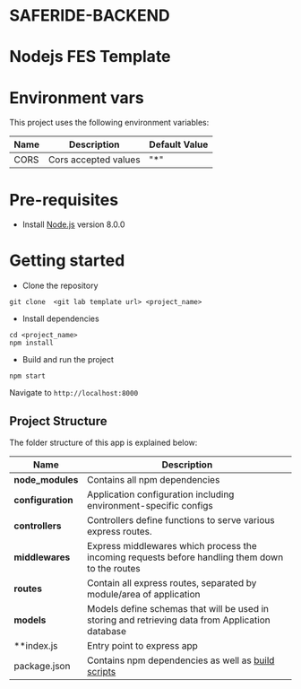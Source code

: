 # SAFERIDE-BACKEND

# Nodejs FES Template

# Environment vars
This project uses the following environment variables:

| Name                          | Description                         | Default Value                                  |
| ----------------------------- | ------------------------------------| -----------------------------------------------|
|CORS                           | Cors accepted values                | "*"                                            |


# Pre-requisites
- Install [Node.js](https://nodejs.org/en/) version 8.0.0


# Getting started
- Clone the repository
```
git clone  <git lab template url> <project_name>
```
- Install dependencies
```
cd <project_name>
npm install
```
- Build and run the project
```
npm start
```
  Navigate to `http://localhost:8000`

## Project Structure
The folder structure of this app is explained below:

| Name | Description |
| ------------------------ | --------------------------------------------------------------------------------------------- |
| **node_modules**         | Contains all  npm dependencies                                                            |
| **configuration**        | Application configuration including environment-specific configs 
| **controllers**          | Controllers define functions to serve various express routes. 
| **middlewares**          | Express middlewares which process the incoming requests before handling them down to the routes
| **routes**               | Contain all express routes, separated by module/area of application                       
| **models**               | Models define schemas that will be used in storing and retrieving data from Application database  |
| **index.js               | Entry point to express app                                                               |
| package.json             | Contains npm dependencies as well as [build scripts](#what-if-a-library-isnt-on-definitelytyped)   | tsconfig.json            | Config settings for compiling source code only written in TypeScript    
